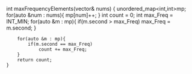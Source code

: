   int maxFrequencyElements(vector<int>& nums) {
        unordered_map<int,int>mp;
        for(auto &num : nums){
            mp[num]++;
        }
        int count = 0;
        int max_Freq = INT_MIN;
        for(auto &m : mp){
            if(m.second > max_Freq)
                max_Freq = m.second; 
        }

        for(auto &m : mp){
            if(m.second == max_Freq)
                count += max_Freq;
        }
        return count;
    }
